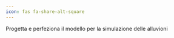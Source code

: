```yaml
---
icon: fas fa-share-alt-square
---
```


Progetta e perfeziona il modello per la simulazione delle alluvioni